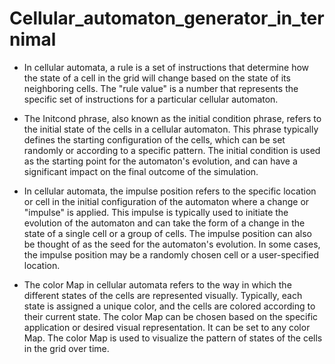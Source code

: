 # Cellular_automaton_generator_in_ternimal

- In cellular automata, a rule is a set of instructions that determine how the state of a cell in the grid will change based on the state of its neighboring cells. The "rule value" is a number that represents the specific set of instructions for a particular cellular automaton.

- The Initcond phrase, also known as the initial condition phrase, refers to the initial state of the cells in a cellular automaton. This phrase typically defines the starting configuration of the cells, which can be set randomly or according to a specific pattern. The initial condition is used as the starting point for the automaton's evolution, and can have a significant impact on the final outcome of the simulation.

- In cellular automata, the impulse position refers to the specific location or cell in the initial configuration of the automaton where a change or "impulse" is applied. This impulse is typically used to initiate the evolution of the automaton and can take the form of a change in the state of a single cell or a group of cells. The impulse position can also be thought of as the seed for the automaton's evolution. In some cases, the impulse position may be a randomly chosen cell or a user-specified location.

- The color Map in cellular automata refers to the way in which the different states of the cells are represented visually. Typically, each state is assigned a unique color, and the cells are colored according to their current state. The color Map can be chosen based on the specific application or desired visual representation. It can be set to any color Map. The color Map is used to visualize the pattern of states of the cells in the grid over time.
